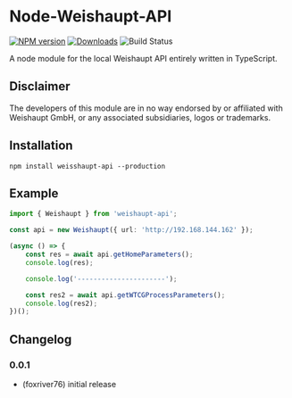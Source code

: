 # Node-Weishaupt-API
[![NPM version](http://img.shields.io/npm/v/weishaupt-api.svg)](https://www.npmjs.com/package/bring-shopping)
[![Downloads](https://img.shields.io/npm/dm/weishaupt-api.svg)](https://www.npmjs.com/package/bring-shopping)
![Build Status](https://github.com/foxriver76/node-weishaupt-api/workflows/Test%20and%20Release/badge.svg)

A node module for the local Weishaupt API entirely written in TypeScript.

## Disclaimer
The developers of this module are in no way endorsed by or affiliated with
Weishaupt GmbH, or any associated subsidiaries, logos or trademarks.

## Installation
```npm install weisshaupt-api --production```

## Example

```typescript
import { Weishaupt } from 'weishaupt-api';

const api = new Weishaupt({ url: 'http://192.168.144.162' });

(async () => {
    const res = await api.getHomeParameters();
    console.log(res);

    console.log('----------------------');

    const res2 = await api.getWTCGProcessParameters();
    console.log(res2);
})();

```

## Changelog

### 0.0.1
* (foxriver76) initial release
